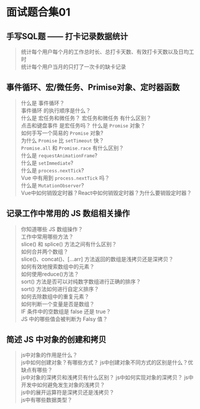 # 面试题合集01

## 手写SQL题 —— 打卡记录数据统计
> 统计每个用户每个月的工作总时长、总打卡天数、有效打卡天数以及日均工时  
> 统计每个用户当月的只打了一次卡的缺卡记录  


## 事件循环、宏/微任务、Primise对象、定时器函数
> 什么是 事件循环？  
> 事件循环 的执行顺序是什么？  
> 什么是 宏任务和微任务？ 
> 宏任务和微任务 有什么区别？  
> 点击和键盘事件 是宏任务吗？
> 什么是 `Promise` 对象？  
> 如何手写一个简易的 `Promise` 对象?  
> 为什么 `Promise` 比 `setTimeout` 快？  
> `Promise.all` 和 `Promise.race` 有什么区别？  
> 什么是 `requestAnimationFrame`?  
> 什么是 `setImmediate`?  
> 什么是 `process.nextTick`?  
> Vue 中有用到 `process.nextTick` 吗？  
> 什么是 `MutationObserver`?  
> Vue中如何销毁定时器？React中如何销毁定时器？为什么要销毁定时器？  


## 记录工作中常用的 JS 数组相关操作  
> 你知道哪些 JS 数组操作？  
> 工作中常用哪些方法？  
> slice() 和 splice() 方法之间有什么区别？  
> 如何合并两个数组？  
> slice()、concat()、[...arr] 方法返回的数组是浅拷贝还是深拷贝？  
> 如何有效地搜索数组中的元素？  
> 如何使用reduce()方法？  
> sort() 方法是否可以对纯数字数组进行正确的排序？  
> sort() 方法如何进行自定义排序？  
> 如何去除数组中的重复元素？  
> 如何判断一个变量是否是数组？  
> IF 条件中的空数组是 false 还是 true？  
> JS 中的哪些值会被判断为 Falsy 值？  


## 简述 JS 中对象的创建和拷贝  
> js中对象的作用是什么？  
> js中如何创建对象？有哪些方式？
> js中创建对象不同方式的区别是什么？优缺点有哪些？  
> js中对象的深拷贝和浅拷贝有什么区别？
> js中如何实现对象的深拷贝？
> js中开发中如何避免发生对象的浅拷贝？  
> js中的展开运算符是深拷贝还是浅拷贝？  
> js中有哪些数据类型？
